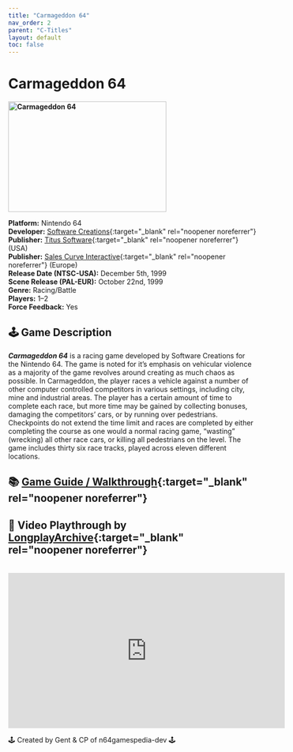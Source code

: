 ```yaml
---
title: "Carmageddon 64"
nav_order: 2
parent: "C-Titles"
layout: default
toc: false
---
```


# Carmageddon 64

<b>
<img src="https://gamepedia.cursecdn.com/gamia_gamepedia_en/thumb/4/43/Front-Cover-Carmageddon-64-NA-N64.jpg/450px-Front-Cover-Carmageddon-64-NA-N64.jpg?version=6b4dd9f43571f968987daacb6c7b41c6" alt="Carmageddon 64" style="object-fit:cover;width:320px;height:224px"/>
</b>

**Platform:** Nintendo 64  
**Developer:** [Software Creations](https://en.wikipedia.org/wiki/Software_Creations){:target="_blank" rel="noopener noreferrer"}  
**Publisher:** [Titus Software](https://en.wikipedia.org/wiki/Titus_Software){:target="_blank" rel="noopener noreferrer"} (USA)   
**Publisher:** [Sales Curve Interactive](https://en.wikipedia.org/wiki/Sales_Curve_Interactive){:target="_blank" rel="noopener noreferrer"}  (Europe)   
**Release Date (NTSC-USA):** December 5th, 1999  
**Scene Release (PAL-EUR):** October 22nd, 1999  
**Genre:** Racing/Battle  
**Players:** 1–2  
**Force Feedback:** Yes  

## 🕹️ Game Description

_**Carmageddon 64**_ is a racing game developed by Software Creations for the Nintendo 64. The game is noted for it’s emphasis on vehicular violence as a majority of the game revolves around creating as much chaos as possible. In Carmageddon, the player races a vehicle against a number of other computer controlled competitors in various settings, including city, mine and industrial areas. The player has a certain amount of time to complete each race, but more time may be gained by collecting bonuses, damaging the competitors’ cars, or by running over pedestrians. Checkpoints do not extend the time limit and races are completed by either completing the course as one would a normal racing game, “wasting” (wrecking) all other race cars, or killing all pedestrians on the level. The game includes thirty six race tracks, played across eleven different locations.

## 📚 [Game Guide / Walkthrough](https://gamefaqs.gamespot.com/n64/196871-carmageddon-64/faqs/78123){:target="_blank" rel="noopener noreferrer"}

## 🎥 Video Playthrough by [LongplayArchive](https://www.youtube.com/channel/UCM8XzXipyTsylZ_WsGKmdKQ){:target="_blank" rel="noopener noreferrer"}  
<br />
<iframe width="560" height="315" src="https://www.youtube.com/embed/X0C2W8LyzVI" title="California Speed – Full Playthrough by LongplayArchive" frameborder="0" allowfullscreen></iframe>

🕹️ Created by Gent & CP of n64gamespedia-dev 🕹️

<!-- Vault Format: n64gamespedia-dev -->
<!-- Protocol Source: _vault-specs/format-protocol.md -->
